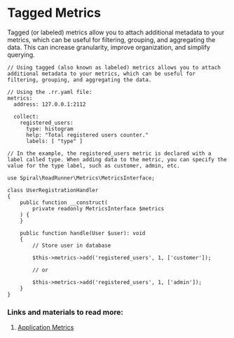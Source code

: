 # Tagged Metrics

Tagged (or labeled) metrics allow you to attach additional metadata to your metrics, which can be useful for filtering, grouping, and aggregating the data. This can increase granularity, improve organization, and simplify querying.

```
// Using tagged (also known as labeled) metrics allows you to attach additional metadata to your metrics, which can be useful for filtering, grouping, and aggregating the data.

// Using the .rr.yaml file:
metrics:
  address: 127.0.0.1:2112

  collect:
    registered_users:
      type: histogram
      help: "Total registered users counter."
      labels: [ "type" ]

// In the example, the registered_users metric is declared with a label called type. When adding data to the metric, you can specify the value for the type label, such as customer, admin, etc.

use Spiral\RoadRunner\Metrics\MetricsInterface; 

class UserRegistrationHandler
{
    public function __construct(
        private readonly MetricsInterface $metrics
    ) {
    }

    public function handle(User $user): void
    {
        // Store user in database

        $this->metrics->add('registered_users', 1, ['customer']);
        
        // or
        
        $this->metrics->add('registered_users', 1, ['admin']);
    }
}
```

### Links and materials to read more:
1. [Application Metrics](https://spiral.dev/docs/advanced-prometheus-metrics/current/en)
